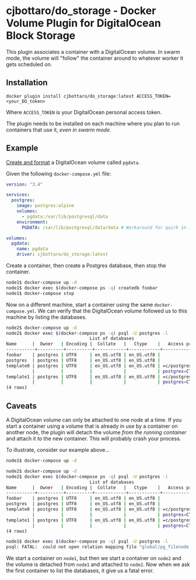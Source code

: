 # cjbottaro/do_storage - Docker Volume Plugin for DigitalOcean Block Storage

This plugin associates a container with a DigitalOcean volume. In swarm mode,
the volume will "follow" the container around to whatever worker it gets
scheduled on.

## Installation

```
docker plugin install cjbottaro/do_storage:latest ACCESS_TOKEN=<your_DO_token>
```

Where `ACCESS_TOKEN` is your DigitalOcean personal access token.

The plugin needs to be installed on each machine where you plan to run
containers that use it, _even in swarm mode_.

## Example

[Create and format](https://www.digitalocean.com/community/tutorials/how-to-use-block-storage-on-digitalocean#creating-and-attaching-volumes) a DigitalOcean volume called `pgdata`.

Given the following `docker-compose.yml` file:
```yaml
version: "3.4"

services:
  postgres:
    image: postgres:alpine
    volumes:
      - pgdata:/var/lib/postgresql/data
    environment:
      PGDATA: /var/lib/postgresql/data/data # Workaround for quirk in image.

volumes:
  pgdata:
    name: pgdata
    driver: cjbottaro/do_storage:latest
```

Create a container, then create a Postgres database, then stop the container.
```sh
node1$ docker-compose up -d
node1$ docker exec $(docker-compose ps -q) createdb foobar
node1$ docker-compose stop
```

Now on a different machine, start a container using the same `docker-compose.yml`.
We can verify that the DigitalOcean volume followed us to this machine by listing
the databases.
```sh
node2$ docker-compose up -d
node2$ docker exec $(docker-compose ps -q) psql -U postgres -l
                                List of databases
Name      |  Owner   | Encoding |  Collate   |   Ctype    |   Access privileges
-----------+----------+----------+------------+------------+-----------------------
foobar    | postgres | UTF8     | en_US.utf8 | en_US.utf8 |
postgres  | postgres | UTF8     | en_US.utf8 | en_US.utf8 |
template0 | postgres | UTF8     | en_US.utf8 | en_US.utf8 | =c/postgres          +
          |          |          |            |            | postgres=CTc/postgres
template1 | postgres | UTF8     | en_US.utf8 | en_US.utf8 | =c/postgres          +
          |          |          |            |            | postgres=CTc/postgres
(4 rows)
```

## Caveats

A DigitalOcean volume can only be attached to one node at a time. If you start
a container using a volume that is already in use by a container on another node,
the plugin will detach the volume _from the running container_ and attach it to the
new container. This will probably crash your process.

To illustrate, consider our example above...

```sh
node1$ docker-compose up -d

node2$ docker-compose up -d
node2$ docker exec $(docker-compose ps -q) psql -U postgres -l
                                List of databases
Name      |  Owner   | Encoding |  Collate   |   Ctype    |   Access privileges
-----------+----------+----------+------------+------------+-----------------------
foobar    | postgres | UTF8     | en_US.utf8 | en_US.utf8 |
postgres  | postgres | UTF8     | en_US.utf8 | en_US.utf8 |
template0 | postgres | UTF8     | en_US.utf8 | en_US.utf8 | =c/postgres          +
          |          |          |            |            | postgres=CTc/postgres
template1 | postgres | UTF8     | en_US.utf8 | en_US.utf8 | =c/postgres          +
          |          |          |            |            | postgres=CTc/postgres
(4 rows)

node1$ docker exec $(docker-compose ps -q) psql -U postgres -l
psql: FATAL:  could not open relation mapping file "global/pg_filenode.map": No such file or directory
```

We start a container on `node1`, but then we start a container on `node2` and the
volume is detached from `node1` and attached to `node2`. Now when we ask the first
container to list the databases, it give us a fatal error.
